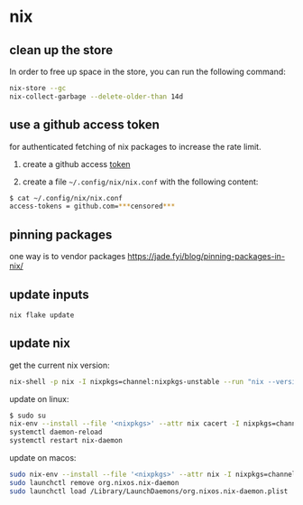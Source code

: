 # nix

## clean up the store

In order to free up space in the store, you can run the following command:

```bash
nix-store --gc
nix-collect-garbage --delete-older-than 14d
```

## use a github access token

for authenticated fetching of nix packages to increase the rate limit.

1. create a github access [token](https://github.com/settings/tokens?type=beta)

2. create a file `~/.config/nix/nix.conf` with the following content:

```bash
$ cat ~/.config/nix/nix.conf
access-tokens = github.com=***censored***
```

## pinning packages

one way is to vendor packages https://jade.fyi/blog/pinning-packages-in-nix/

## update inputs

```bash
nix flake update
```

## update nix

get the current nix version:

```bash
nix-shell -p nix -I nixpkgs=channel:nixpkgs-unstable --run "nix --version"
```

update on linux:

```bash
$ sudo su
nix-env --install --file '<nixpkgs>' --attr nix cacert -I nixpkgs=channel:nixpkgs-unstable
systemctl daemon-reload
systemctl restart nix-daemon
```

update on macos:

```bash
sudo nix-env --install --file '<nixpkgs>' --attr nix -I nixpkgs=channel:nixpkgs-unstable
sudo launchctl remove org.nixos.nix-daemon
sudo launchctl load /Library/LaunchDaemons/org.nixos.nix-daemon.plist
```
